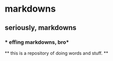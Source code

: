 # markdowns

## seriously, markdowns

### * effing markdowns, bro*

** this is a repository of doing words and stuff. **